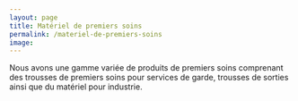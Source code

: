 ```yaml
---
layout: page
title: Matériel de premiers soins
permalink: /materiel-de-premiers-soins
image:
---
```

Nous avons une gamme variée de produits de premiers soins comprenant des trousses de premiers soins pour services de garde, trousses de sorties ainsi que du matériel pour industrie.
